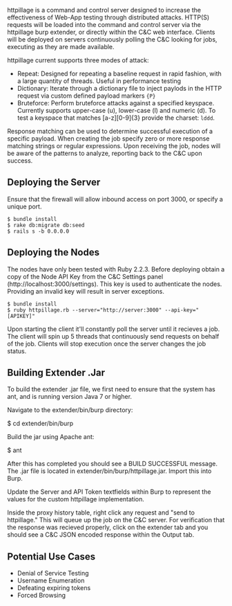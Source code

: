 httpillage is a command and control server designed to increase the effectiveness of Web-App testing through distributed attacks. HTTP(S) requests will be loaded into
the command and control server via the httpillage burp extender, or directly within the C&C web interface. Clients will be deployed on servers continuously polling the C&C looking for jobs, executing as they are made available.

httpillage current supports three modes of attack:

- Repeat: Designed for repeating a baseline request in rapid fashion, with a large quantity of threads. Useful in performance testing
- Dictionary: Iterate through a dictionary file to inject paylods in the HTTP request via custom defined payload markers `{P}`
- Bruteforce: Perform bruteforce attacks against a specified keyspace. Currently supports upper-case (u), lower-case (l) and numeric (d). To test a keyspace that matches [a-z][0-9]{3} provide the charset: `lddd`.

Response matching can be used to determine successful execution of a specific payload. When creating the job specify zero or more response matching strings or regular expressions. Upon receiving the job, nodes will be aware of the patterns to analyze, reporting back to the C&C upon success.

Deploying the Server 
---------------------
Ensure that the firewall will allow inbound access on port 3000, or specify a unique port.

	$ bundle install
	$ rake db:migrate db:seed
	$ rails s -b 0.0.0.0

Deploying the Nodes
-----
The nodes have only been tested with Ruby 2.2.3. Before deploying obtain a copy of the Node API Key from the C&C Settings panel (http://localhost:3000/settings). This key is used to authenticate the nodes. Providing an invalid key will result in server exceptions.

	$ bundle install
	$ ruby httpillage.rb --server="http://server:3000" --api-key="[APIKEY]"

Upon starting the client it'll constantly poll the server until it recieves a job. The client will spin up 5 threads that continuously send requests on behalf of the job. Clients will stop execution once the server changes the job status. 

Building Extender .Jar
----------------------

To build the extender .jar file, we first need to ensure that the system has ant, and is running version Java 7 or higher.

Navigate to the extender/bin/burp directory:

  $ cd extender/bin/burp

Build the jar using Apache ant:

  $ ant

After this has completed you should see a BUILD SUCCESSFUL message. The .jar file is located in extender/bin/burp/httpillage.jar. Import this into Burp.

Update the Server and API Token textfields within Burp to represent the values for the custom httpillage implementation.

Inside the proxy history table, right click any request and "send to httpillage." This will queue up the job on the C&C server. For verification that the response was recieved properly, click on the extender tab and you should see a C&C JSON encoded response within the Output tab.

Potential Use Cases
----------------------
- Denial of Service Testing
- Username Enumeration
- Defeating expiring tokens
- Forced Browsing